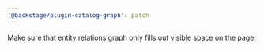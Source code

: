 ```yaml
---
'@backstage/plugin-catalog-graph': patch
---
```


Make sure that entity relations graph only fills out visible space on the page.
